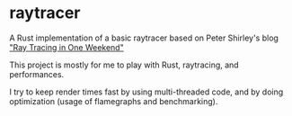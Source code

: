 # raytracer
A Rust implementation of a basic raytracer based on Peter Shirley's blog ["Ray Tracing in One Weekend"](https://raytracing.github.io/books/RayTracingInOneWeekend.html)

This project is mostly for me to play with Rust, raytracing, and performances.

I try to keep render times fast by using multi-threaded code, and by doing optimization (usage of flamegraphs and benchmarking).
